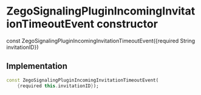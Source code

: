 


# ZegoSignalingPluginIncomingInvitationTimeoutEvent constructor






const
ZegoSignalingPluginIncomingInvitationTimeoutEvent({required String invitationID})





## Implementation

```dart
const ZegoSignalingPluginIncomingInvitationTimeoutEvent(
    {required this.invitationID});
```







